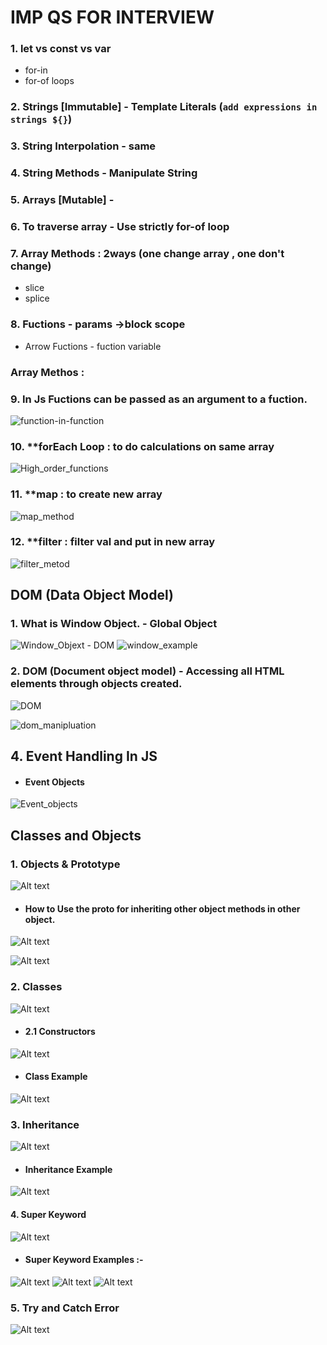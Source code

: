 # IMP QS FOR INTERVIEW 

### 1. let vs const vs var
   * for-in
   * for-of loops

### 2. Strings [Immutable] - Template Literals (`add expressions in strings ${}`)

### 3. String Interpolation - same

### 4. String Methods - Manipulate String

### 5. Arrays [Mutable] - 
### 6. To traverse array - Use strictly for-of loop
### 7. Array Methods : 2ways (one change array , one don't change)
   * slice 
   * splice
### 8. Fuctions - params ->block scope
   * Arrow Fuctions - fuction variable  

### Array Methos :

### 9. In Js Fuctions can be passed as an argument to a fuction.
 ![function-in-function](function-in-function.png)

### 10. **forEach Loop : to do calculations on same array
 ![High_order_functions](High_order_functions.png)

### 11. **map : to create new array
 ![map_method](map_method.png)

### 12. **filter : filter val and put in new array
 ![filter_metod](filter_metod.png)


## DOM (Data Object Model)


### 1. What is Window Object. - Global Object
![Window_Objext - DOM](<Window_Objext - DOM.png>)
![window_example](window_example.png)

### 2. DOM (Document object model) - Accessing all HTML elements through objects created.
![DOM](DOM.png)

![dom_manipluation](dom_manipluation.png)

## 4. Event Handling In JS

* #### Event Objects 
![Event_objects](Event_objects.png)


## Classes and Objects

### 1. Objects & Prototype
![Alt text](Objects_1.png) 

* #### How to Use the __proto__ for inheriting other object methods in other object.

![Alt text](<Using __proto__ for accessing objects methods in another.png>)

![Alt text](Prototype_example2.png)


### 2. Classes
![Alt text](classes_js.png)

* #### 2.1 Constructors
![Alt text](construtor_classes.png)

* #### Class Example
![Alt text](Classes_Example.png)

### 3. Inheritance

![Alt text](inheritance.png)

* ####  Inheritance Example
![Alt text](Inheritance_example.png)

#### 4. Super Keyword
![Alt text](super_keyword1.png)

* ####  Super Keyword Examples :-
![Alt text](super_keyword_example.png)
![Alt text](super_keyword_example2.png)
![Alt text](super_keyword_example_3.png)


### 5. Try and Catch Error
![Alt text](try&catch.png)